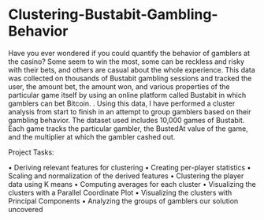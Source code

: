 # Clustering-Bustabit-Gambling-Behavior

Have you ever wondered if you could quantify the behavior of gamblers at the casino? Some seem to win the most, some can be reckless and risky with their bets, and others are casual about the whole experience.
This data was collected on thousands of Bustabit gambling sessions and tracked the user, the amount bet, the amount won, and various properties of the particular game itself by using an online platform called Bustabit in which gamblers can bet Bitcoin. . Using this data, I have performed a cluster analysis from start to finish in an attempt to group gamblers based on their gambling behavior. The dataset used includes 10,000 games of Bustabit. Each game tracks the particular gambler, the BustedAt value of the game, and the multiplier at which the gambler cashed out.

Project Tasks:

•	Deriving relevant features for clustering
•	Creating per-player statistics
•	Scaling and normalization of the derived features
•	Clustering the player data using K means
•	Computing averages for each cluster
•	Visualizing the clusters with a Parallel Coordinate Plot
•	Visualizing the clusters with Principal Components
•	Analyzing the groups of gamblers our solution uncovered
